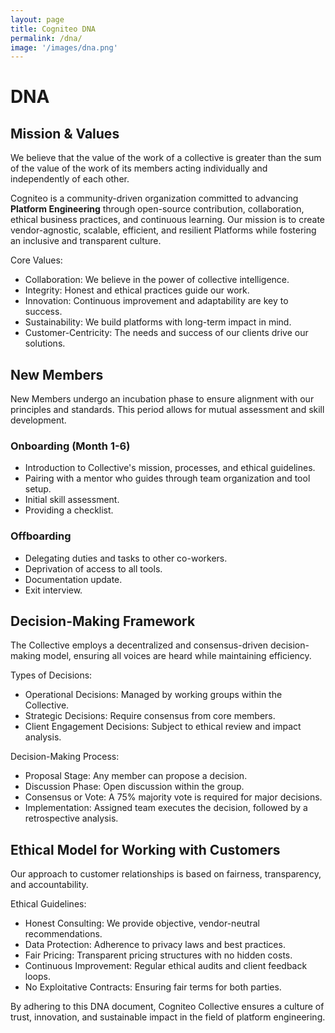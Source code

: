```yaml
---
layout: page
title: Cogniteo DNA
permalink: /dna/
image: '/images/dna.png'
---
```


# DNA

## Mission & Values

We believe that the value of the work of a collective is greater than the sum of the value of the work of its members acting individually and independently of each other.

Cogniteo is a community-driven organization committed to advancing **Platform Engineering** through open-source contribution, collaboration, ethical business practices, and continuous learning. Our mission is to create vendor-agnostic, scalable, efficient, and resilient Platforms while fostering an inclusive and transparent culture.

Core Values:

- Collaboration: We believe in the power of collective intelligence.
- Integrity: Honest and ethical practices guide our work.
- Innovation: Continuous improvement and adaptability are key to success.
- Sustainability: We build platforms with long-term impact in mind.
- Customer-Centricity: The needs and success of our clients drive our solutions.


## New Members

New Members undergo an incubation phase to ensure alignment with our principles and standards. This period allows for mutual assessment and skill development.

### Onboarding (Month 1-6)

- Introduction to Collective's mission, processes, and ethical guidelines.
- Pairing with a mentor who guides through team organization and tool setup.
- Initial skill assessment.
- Providing a checklist.

### Offboarding
- Delegating duties and tasks to other co-workers.
- Deprivation of access to all tools.
- Documentation update.
- Exit interview.


## Decision-Making Framework

The Collective employs a decentralized and consensus-driven decision-making model, ensuring all voices are heard while maintaining efficiency.

Types of Decisions:

- Operational Decisions: Managed by working groups within the Collective.
- Strategic Decisions: Require consensus from core members.
- Client Engagement Decisions: Subject to ethical review and impact analysis.

Decision-Making Process:

- Proposal Stage: Any member can propose a decision.
- Discussion Phase: Open discussion within the group.
- Consensus or Vote: A 75% majority vote is required for major decisions.
- Implementation: Assigned team executes the decision, followed by a retrospective analysis.

## Ethical Model for Working with Customers

Our approach to customer relationships is based on fairness, transparency, and accountability.

Ethical Guidelines:

- Honest Consulting: We provide objective, vendor-neutral recommendations.
- Data Protection: Adherence to privacy laws and best practices.
- Fair Pricing: Transparent pricing structures with no hidden costs.
- Continuous Improvement: Regular ethical audits and client feedback loops.
- No Exploitative Contracts: Ensuring fair terms for both parties.

By adhering to this DNA document, Cogniteo Collective ensures a culture of trust, innovation, and sustainable impact in the field of platform engineering.

